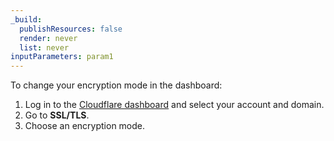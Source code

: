 ```yaml
---
_build:
  publishResources: false
  render: never
  list: never
inputParameters: param1
---
```


To change your encryption mode in the dashboard:

1.  Log in to the [Cloudflare dashboard](https://dash.cloudflare.com) and select your account and domain.
2.  Go to **SSL/TLS**.
3.  Choose an encryption mode.